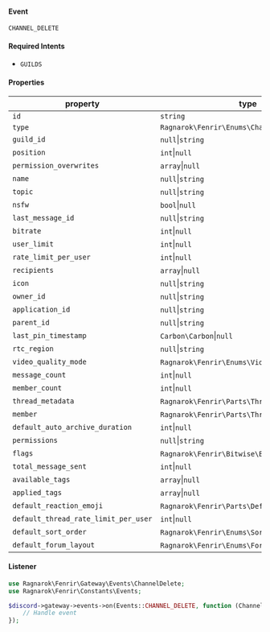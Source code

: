 #### Event
`CHANNEL_DELETE`

#### Required Intents
- `GUILDS`

#### Properties
|property|type|
|--------|----|
|`id`|`string`|
|`type`|`Ragnarok\Fenrir\Enums\ChannelType`|
|`guild_id`|`null`&#124;`string`|
|`position`|`int`&#124;`null`|
|`permission_overwrites`|`array`&#124;`null`|
|`name`|`null`&#124;`string`|
|`topic`|`null`&#124;`string`|
|`nsfw`|`bool`&#124;`null`|
|`last_message_id`|`null`&#124;`string`|
|`bitrate`|`int`&#124;`null`|
|`user_limit`|`int`&#124;`null`|
|`rate_limit_per_user`|`int`&#124;`null`|
|`recipients`|`array`&#124;`null`|
|`icon`|`null`&#124;`string`|
|`owner_id`|`null`&#124;`string`|
|`application_id`|`null`&#124;`string`|
|`parent_id`|`null`&#124;`string`|
|`last_pin_timestamp`|`Carbon\Carbon`&#124;`null`|
|`rtc_region`|`null`&#124;`string`|
|`video_quality_mode`|`Ragnarok\Fenrir\Enums\VideoQualityMode`&#124;`null`|
|`message_count`|`int`&#124;`null`|
|`member_count`|`int`&#124;`null`|
|`thread_metadata`|`Ragnarok\Fenrir\Parts\ThreadMetadata`&#124;`null`|
|`member`|`Ragnarok\Fenrir\Parts\ThreadMember`&#124;`null`|
|`default_auto_archive_duration`|`int`&#124;`null`|
|`permissions`|`null`&#124;`string`|
|`flags`|`Ragnarok\Fenrir\Bitwise\Bitwise`&#124;`null`|
|`total_message_sent`|`int`&#124;`null`|
|`available_tags`|`array`&#124;`null`|
|`applied_tags`|`array`&#124;`null`|
|`default_reaction_emoji`|`Ragnarok\Fenrir\Parts\DefaultReaction`&#124;`null`|
|`default_thread_rate_limit_per_user`|`int`&#124;`null`|
|`default_sort_order`|`Ragnarok\Fenrir\Enums\SortOrderType`&#124;`null`|
|`default_forum_layout`|`Ragnarok\Fenrir\Enums\ForumLayoutType`&#124;`null`|

#### Listener
```php
use Ragnarok\Fenrir\Gateway\Events\ChannelDelete;
use Ragnarok\Fenrir\Constants\Events;

$discord->gateway->events->on(Events::CHANNEL_DELETE, function (ChannelDelete $event) {
    // Handle event
});
```
